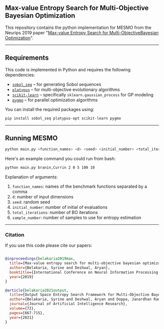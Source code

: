## Max-value Entropy Search for Multi-Objective Bayesian Optimization


This repository contains the python implementation for MESMO from the Neurips 2019 paper "[Max-value Entropy Search for Multi-ObjectiveBayesian Optimization](https://papers.nips.cc/paper/8997-max-value-entropy-search-for-multi-objective-bayesian-optimization.pdf)". 

---

## Requirements

This code is implemented in Python and requires the following dependencies:

* [`sobol_seq`](https://github.com/naught101/sobol_seq) – for generating Sobol sequences
* [`platypus`](https://platypus.readthedocs.io/en/latest/getting-started.html#installing-platypus) – for multi-objective evolutionary algorithms
* [`scikit-learn`](https://scikit-learn.org/stable/modules/gaussian_process.html) – specifically `sklearn.gaussian_process` for GP modeling
* [`pygmo`](https://esa.github.io/pygmo2/install.html) – for parallel optimization algorithms

You can install the required packages using:

```bash
pip install sobol_seq platypus-opt scikit-learn pygmo
```
---
## Running MESMO


```bash
python main.py <function_names> <d> <seed> <initial_number> <total_iterations> <sample_number>
```

Here's an example command you could run from bash:

```bash
python main.py branin,Currin 2 0 5 100 10
```

Explanation of arguments:

1. `function_names`: names of the benchmark functions separated by a comma
2. `d`: number of input dimensions 
3. `seed`: random seed 
4. `initial_number`: number of initial of evaluations
5. `total_iterations`: number of BO iterations
6. `sample_number`: number of samples to use for entropy estimation 

---
### Citation
If you use this code please cite our papers: 

```bibtex

@inproceedings{belakaria2019max,
  title={Max-value entropy search for multi-objective bayesian optimization},
  author={Belakaria, Syrine and Deshwal, Aryan},
  booktitle={International Conference on Neural Information Processing Systems (NeurIPS)},
  year={2019}
}

@article{belakaria2021output,
  title={Output Space Entropy Search Framework for Multi-Objective Bayesian Optimization},
  author={Belakaria, Syrine and Deshwal, Aryan and Doppa, Janardhan Rao},
  journal={Journal of Artificial Intelligence Research},
  volume={72},
  pages={667-715},
  year={2021}
}

````